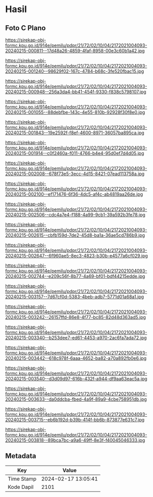# Hasil

## Foto C Plano

https://sirekap-obj-formc.kpu.go.id/914e/pemilu/pdpr/21/72/02/10/04/2172021004093-20240215-000811--17d48a26-4859-4faf-8958-00e3c60b1a42.jpg

https://sirekap-obj-formc.kpu.go.id/914e/pemilu/pdpr/21/72/02/10/04/2172021004093-20240215-001240--98629f02-167c-4784-b68c-3fe520fbac15.jpg

https://sirekap-obj-formc.kpu.go.id/914e/pemilu/pdpr/21/72/02/10/04/2172021004093-20240215-000948--256a3da4-bb41-454f-9330-f838c5798107.jpg

https://sirekap-obj-formc.kpu.go.id/914e/pemilu/pdpr/21/72/02/10/04/2172021004093-20240215-001055--88debfbe-143c-4e55-810b-92928f30f8e0.jpg

https://sirekap-obj-formc.kpu.go.id/914e/pemilu/pdpr/21/72/02/10/04/2172021004093-20240215-001843--19e2592f-f8ef-4600-8971-36057ba895ca.jpg

https://sirekap-obj-formc.kpu.go.id/914e/pemilu/pdpr/21/72/02/10/04/2172021004093-20240215-001914--c0f2460a-f011-4766-b4e4-95d0ef7d4d05.jpg

https://sirekap-obj-formc.kpu.go.id/914e/pemilu/pdpr/21/72/02/10/04/2172021004093-20240215-002008--678f73e5-3ecc-4d15-8421-07ead113758a.jpg

https://sirekap-obj-formc.kpu.go.id/914e/pemilu/pdpr/21/72/02/10/04/2172021004093-20240215-002100--ef171476-6f36-4dc5-af4c-ab4819aa26de.jpg

https://sirekap-obj-formc.kpu.go.id/914e/pemilu/pdpr/21/72/02/10/04/2172021004093-20240215-002506--cdc4a7e4-f188-4a99-9cb1-39a592b3fe78.jpg

https://sirekap-obj-formc.kpu.go.id/914e/pemilu/pdpr/21/72/02/10/04/2172021004093-20240215-002615--cbfb159d-7de2-45d8-ba1a-36ae5cd786b9.jpg

https://sirekap-obj-formc.kpu.go.id/914e/pemilu/pdpr/21/72/02/10/04/2172021004093-20240215-002647--6f960ae5-8ec3-4823-b30b-e4577a6cf029.jpg

https://sirekap-obj-formc.kpu.go.id/914e/pemilu/pdpr/21/72/02/10/04/2172021004093-20240215-002744--e209c56f-8b77-4a69-bf01-bdf44215edde.jpg

https://sirekap-obj-formc.kpu.go.id/914e/pemilu/pdpr/21/72/02/10/04/2172021004093-20240215-003157--7d67cf0d-5383-4beb-adb7-5771d01a68a1.jpg

https://sirekap-obj-formc.kpu.go.id/914e/pemilu/pdpr/21/72/02/10/04/2172021004093-20240215-003242--26157ffd-86e8-4f77-bc85-82d48d363ad5.jpg

https://sirekap-obj-formc.kpu.go.id/914e/pemilu/pdpr/21/72/02/10/04/2172021004093-20240215-003340--b253dee7-ed61-4453-a970-2ac6fa7ada72.jpg

https://sirekap-obj-formc.kpu.go.id/914e/pemilu/pdpr/21/72/02/10/04/2172021004093-20240215-003442--618c978f-6aaa-4652-ba82-a70a892fb0e6.jpg

https://sirekap-obj-formc.kpu.go.id/914e/pemilu/pdpr/21/72/02/10/04/2172021004093-20240215-003540--d3d09d97-616b-432f-a944-df9aa63eac5a.jpg

https://sirekap-obj-formc.kpu.go.id/914e/pemilu/pdpr/21/72/02/10/04/2172021004093-20240215-003633--da0ddcba-fbed-4a9f-89a9-4cbe758951db.jpg

https://sirekap-obj-formc.kpu.go.id/914e/pemilu/pdpr/21/72/02/10/04/2172021004093-20240215-003715--eb6b192d-b39b-414f-bb6b-873877e631c7.jpg

https://sirekap-obj-formc.kpu.go.id/914e/pemilu/pdpr/21/72/02/10/04/2172021004093-20240215-003818--89bca7bc-a9a6-49ff-8e3f-f40045046333.jpg


## Metadata

| Key        | Value               |
| ---------- | ------------------- |
| Time Stamp | 2024-02-17 13:05:41 |
| Kode Dapil | 2101                |



